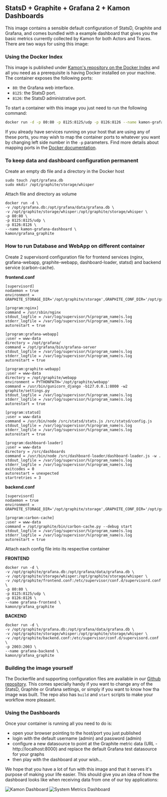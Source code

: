 StatsD + Graphite + Grafana 2 + Kamon Dashboards
---------------------------------------------

This image contains a sensible default configuration of StatsD, Graphite and Grafana, and comes bundled with a example
dashboard that gives you the basic metrics currently collected by Kamon for both Actors and Traces. There are two ways
for using this image:


### Using the Docker Index ###

This image is published under [Kamon's repository on the Docker Index](https://index.docker.io/u/kamon/) and all you
need as a prerequisite is having Docker installed on your machine. The container exposes the following ports:

- `80`: the Grafana web interface.
- `8125`: the StatsD port.
- `8126`: the StatsD administrative port.

To start a container with this image you just need to run the following command:

```bash
docker run -d -p 80:80 -p 8125:8125/udp -p 8126:8126 --name kamon-grafana-dashboard kamon/grafana_graphite
```

If you already have services running on your host that are using any of these ports, you may wish to map the container
ports to whatever you want by changing left side number in the `-p` parameters. Find more details about mapping ports
in the [Docker documentation](http://docs.docker.io/use/port_redirection/#port-redirection).

### To keep data and dashboard configuration permanent

Create an empty db file and a directory in the Docker host

```
sudo touch /opt/grafana.db
sudo mkdir /opt/graphite/storage/whisper
```

Attach file and directory as volume

```
docker run -d \
-v /opt/grafana.db:/opt/grafana/data/grafana.db \
-v /opt/graphite/storage/whisper:/opt/graphite/storage/whisper \
-p 80:80 \
-p 8125:8125/udp \
-p 8126:8126 \
--name kamon-grafana-dashboard \
kamon/grafana_graphite
```

### How to run Database and WebApp on different container

Create 2 supervisord configuration file for frontend services (nginx, grafana-webapp, graphite-webapp, dashboard-loader, statsd) and backend service (carbon-cache).

**frontend.conf**
```
[supervisord]
nodaemon = true
environment = GRAPHITE_STORAGE_DIR='/opt/graphite/storage',GRAPHITE_CONF_DIR='/opt/graphite/conf'

[program:nginx]
command = /usr/sbin/nginx
stdout_logfile = /var/log/supervisor/%(program_name)s.log
stderr_logfile = /var/log/supervisor/%(program_name)s.log
autorestart = true

[program:grafana-webapp]
;user = www-data
directory = /opt/grafana/
command = /opt/grafana/bin/grafana-server
stdout_logfile = /var/log/supervisor/%(program_name)s.log
stderr_logfile = /var/log/supervisor/%(program_name)s.log
autorestart = true

[program:graphite-webapp]
;user = www-data
directory = /opt/graphite/webapp
environment = PYTHONPATH='/opt/graphite/webapp'
command = /usr/bin/gunicorn_django -b127.0.0.1:8000 -w2 graphite/settings.py
stdout_logfile = /var/log/supervisor/%(program_name)s.log
stderr_logfile = /var/log/supervisor/%(program_name)s.log
autorestart = true

[program:statsd]
;user = www-data
command = /usr/bin/node /src/statsd/stats.js /src/statsd/config.js
stdout_logfile = /var/log/supervisor/%(program_name)s.log
stderr_logfile = /var/log/supervisor/%(program_name)s.log
autorestart = true

[program:dashboard-loader]
;user = www-data
directory = /src/dashboards
command = /usr/bin/node /src/dashboard-loader/dashboard-loader.js -w .
stdout_logfile = /var/log/supervisor/%(program_name)s.log
stderr_logfile = /var/log/supervisor/%(program_name)s.log
exitcodes = 0
autorestart = unexpected
startretries = 3
```

**backend.conf**
```
[supervisord]
nodaemon = true
environment = GRAPHITE_STORAGE_DIR='/opt/graphite/storage',GRAPHITE_CONF_DIR='/opt/graphite/conf'

[program:carbon-cache]
;user = www-data
command = /opt/graphite/bin/carbon-cache.py --debug start
stdout_logfile = /var/log/supervisor/%(program_name)s.log
stderr_logfile = /var/log/supervisor/%(program_name)s.log
autorestart = true
```

Attach each config file into its respective container

**FRONTEND**
```
docker run -d \
-v /opt/graphite/grafana.db:/opt/grafana/data/grafana.db \
-v /opt/graphite/storage/whisper:/opt/graphite/storage/whisper \
-v /opt/graphite/frontend.conf:/etc/supervisor/conf.d/supervisord.conf \
-p 80:80 \
-p 8125:8125/udp \
-p 8126:8126 \
--name grafana-frontend \
kamon/grafana_graphite
```
**BACKEND**
```
docker run -d \
-v /opt/graphite/grafana.db:/opt/grafana/data/grafana.db \
-v /opt/graphite/storage/whisper:/opt/graphite/storage/whisper \
-v /opt/graphite/backend.conf:/etc/supervisor/conf.d/supervisord.conf \
-p 2003:2003 \
--name grafana-backend \
kamon/grafana_graphite
```

### Building the image yourself ###

The Dockerfile and supporting configuration files are available in our [Github repository](https://github.com/kamon-io/docker-grafana-graphite).
This comes specially handy if you want to change any of the StatsD, Graphite or Grafana settings, or simply if you want
to know how tha image was built. The repo also has `build` and `start` scripts to make your workflow more pleasant.


### Using the Dashboards ###

Once your container is running all you need to do is:
- open your browser pointing to the host/port you just published
- login with the default username (admin) and password (admin)
- configure a new datasource to point at the Graphite metric data (URL - http://localhost:8000) and replace the default Grafana test datasource for your graphs
- then play with the dashboard at your wish...

We hope that you have a lot of fun with this image and that it serves it's
purpose of making your life easier. This should give you an idea of how the dashboard looks like when receiving data
from one of our toy applications:

![Kamon Dashboard](http://kamon.io/assets/img/kamon-statsd-grafana.png)
![System Metrics Dashboard](http://kamon.io/assets/img/kamon-system-metrics.png)
